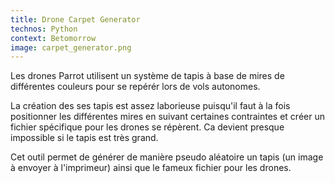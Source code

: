 ```yaml
---
title: Drone Carpet Generator
technos: Python
context: Betomorrow
image: carpet_generator.png
---
```


Les drones Parrot utilisent un système de tapis à base de mires de différentes couleurs pour se repérér lors de vols autonomes.

La création des ses tapis est assez laborieuse puisqu'il faut à la fois positionner les différentes mires en suivant certaines contraintes et créer un fichier spécifique pour les drones se répèrent. Ca devient presque impossible si le tapis est très grand.

Cet outil permet de générer de manière pseudo aléatoire un tapis (un image à envoyer à l'imprimeur) ainsi que le fameux fichier pour les drones.